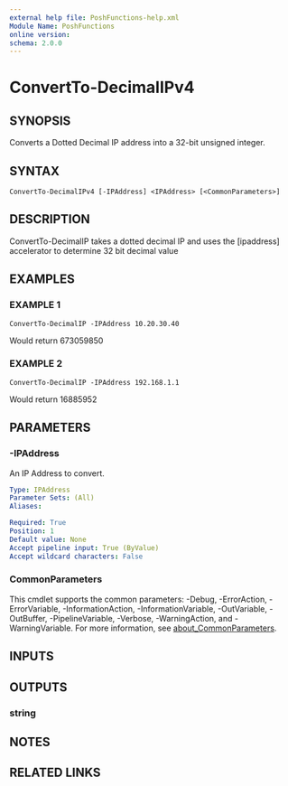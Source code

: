 ```yaml
---
external help file: PoshFunctions-help.xml
Module Name: PoshFunctions
online version:
schema: 2.0.0
---
```


# ConvertTo-DecimalIPv4

## SYNOPSIS
Converts a Dotted Decimal IP address into a 32-bit unsigned integer.

## SYNTAX

```
ConvertTo-DecimalIPv4 [-IPAddress] <IPAddress> [<CommonParameters>]
```

## DESCRIPTION
ConvertTo-DecimalIP takes a dotted decimal IP and uses the \[ipaddress\] accelerator to determine 32 bit decimal value

## EXAMPLES

### EXAMPLE 1
```
ConvertTo-DecimalIP -IPAddress 10.20.30.40
```

Would return
673059850

### EXAMPLE 2
```
ConvertTo-DecimalIP -IPAddress 192.168.1.1
```

Would return
16885952

## PARAMETERS

### -IPAddress
An IP Address to convert.

```yaml
Type: IPAddress
Parameter Sets: (All)
Aliases:

Required: True
Position: 1
Default value: None
Accept pipeline input: True (ByValue)
Accept wildcard characters: False
```

### CommonParameters
This cmdlet supports the common parameters: -Debug, -ErrorAction, -ErrorVariable, -InformationAction, -InformationVariable, -OutVariable, -OutBuffer, -PipelineVariable, -Verbose, -WarningAction, and -WarningVariable. For more information, see [about_CommonParameters](http://go.microsoft.com/fwlink/?LinkID=113216).

## INPUTS

## OUTPUTS

### string
## NOTES

## RELATED LINKS
